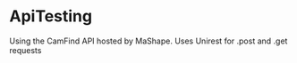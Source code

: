ApiTesting
==========

Using the CamFind API hosted by MaShape.
Uses Unirest for .post and .get requests
